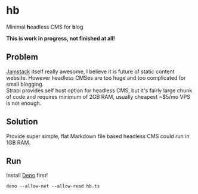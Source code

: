 # hb

Minimal **h**eadless CMS for **b**log

**This is work in progress, not finished at all!**

## Problem

[Jamstack](https://jamstack.org) itself really awesome, I believe it is future
of static content website. However headless CMSes are too huge and too
complicated for small blogging.\
Strapi provides self host option for headless CMS, but it's fairly large chunk
of code and requires minimum of 2GB RAM, usually cheapest ~$5/mo VPS is not
enough.

## Solution

Provide super simple, flat Markdown file based headless CMS could run in 1GB
RAM.

## Run

Install [Deno](https://deno.land) first!

```shell
deno --allow-net --allow-read hb.ts
```
